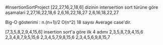 #InsertionSortProject
[22,27,16,2,18,6] dizinin intersertion sort türüne göre aşamalari
2,27,16,22,18,6
2,6,16,22,18,27
2,6,16,18,22,27

Big-O gösterimi : n.(n+1)/2
                  O(n^2)
18 sayısı Average case'dir.

[7,3,5,8,2,9,4,15,6] insertion sort'a göre ilk 4 adımı
2,3,5,8,7,9,4,15,6
2,3,4,8,7,9,5,15,6
2,3,4,5,7,9,8,15,6
2,3,4,5,6,9,8,15,7 

